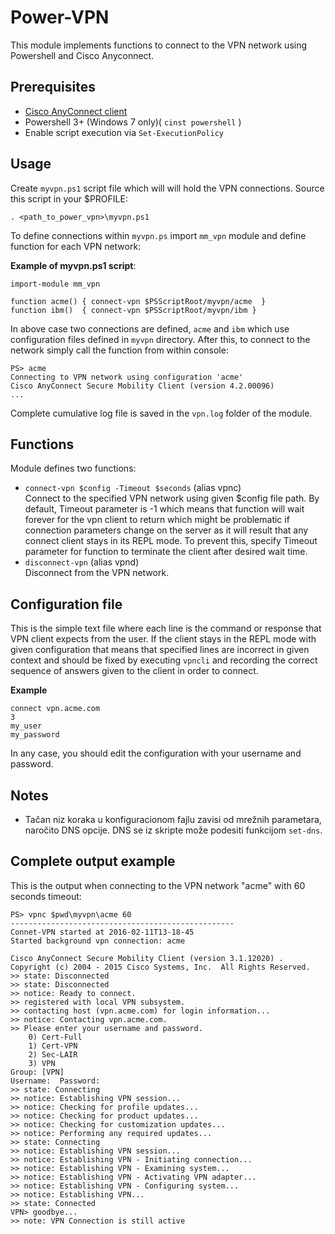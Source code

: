 Power-VPN
=========

This module implements functions to connect to the VPN network using Powershell and Cisco Anyconnect.

Prerequisites
-------------

- [Cisco AnyConnect client](http://www.cisco.com/c/en/us/support/security/anyconnect-secure-mobility-client/tsd-products-support-series-home.html)
- Powershell 3+ (Windows 7 only)( `cinst powershell` )
- Enable script execution via `Set-ExecutionPolicy`

Usage
--------

Create `myvpn.ps1` script file which will will hold the VPN connections. Source this script in your $PROFILE:

    . <path_to_power_vpn>\myvpn.ps1

To define connections within `myvpn.ps` import `mm_vpn` module and define function for each VPN network:

**Example of myvpn.ps1 script**:

    import-module mm_vpn

    function acme() { connect-vpn $PSScriptRoot/myvpn/acme  }
    function ibm()  { connect-vpn $PSScriptRoot/myvpn/ibm }

In above case two connections are defined, `acme` and `ibm` which use configuration files defined in `myvpn` directory. 
After this, to connect to the network simply call the function from within console:

    PS> acme
    Connecting to VPN network using configuration 'acme'
    Cisco AnyConnect Secure Mobility Client (version 4.2.00096)
    ...

Complete cumulative log file is saved in the `vpn.log` folder of the module.

Functions
---------

Module defines two functions:

- `connect-vpn $config -Timeout $seconds` (alias vpnc)  
Connect to the specified VPN network using given $config file path. By default, Timeout parameter is -1 which means that function will wait forever for the vpn client to return which might be problematic if connection parameters change on the server as it will result that any connect client stays in its REPL mode. To prevent this, specify Timeout parameter for function to terminate the client after desired wait time.
- `disconnect-vpn` (alias vpnd)   
Disconnect from the VPN network.


Configuration file
------------------

This is the simple text file where each line is the command or response that VPN client expects from the user. If the client stays in the REPL mode with given configuration that means that specified lines are incorrect in given context and should be fixed by executing `vpncli` and recording the correct sequence of answers given to the client in order to connect.

**Example**

    connect vpn.acme.com
    3
    my_user
    my_password

In any case, you should edit the configuration with your username and password.

Notes
-----

* Tačan niz koraka u konfiguracionom fajlu zavisi od mrežnih parametara, naročito DNS opcije. DNS se iz skripte može podesiti funkcijom `set-dns`.


Complete output example
-----------------------

This is the output when connecting to the VPN network "acme" with 60 seconds timeout:

    PS> vpnc $pwd\myvpn\acme 60
    --------------------------------------------------
    Connet-VPN started at 2016-02-11T13-18-45
    Started background vpn connection: acme

    Cisco AnyConnect Secure Mobility Client (version 3.1.12020) .
    Copyright (c) 2004 - 2015 Cisco Systems, Inc.  All Rights Reserved.
    >> state: Disconnected
    >> state: Disconnected
    >> notice: Ready to connect.
    >> registered with local VPN subsystem.
    >> contacting host (vpn.acme.com) for login information...
    >> notice: Contacting vpn.acme.com.
    >> Please enter your username and password.
        0) Cert-Full
        1) Cert-VPN
        2) Sec-LAIR
        3) VPN
    Group: [VPN]
    Username:  Password:
    >> state: Connecting
    >> notice: Establishing VPN session...
    >> notice: Checking for profile updates...
    >> notice: Checking for product updates...
    >> notice: Checking for customization updates...
    >> notice: Performing any required updates...
    >> state: Connecting
    >> notice: Establishing VPN session...
    >> notice: Establishing VPN - Initiating connection...
    >> notice: Establishing VPN - Examining system...
    >> notice: Establishing VPN - Activating VPN adapter...
    >> notice: Establishing VPN - Configuring system...
    >> notice: Establishing VPN...
    >> state: Connected
    VPN> goodbye...
    >> note: VPN Connection is still active
